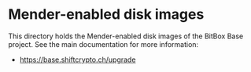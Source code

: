 # Mender-enabled disk images

This directory holds the Mender-enabled disk images of the BitBox Base project. 
See the main documentation for more information:

* <https://base.shiftcrypto.ch/upgrade>
